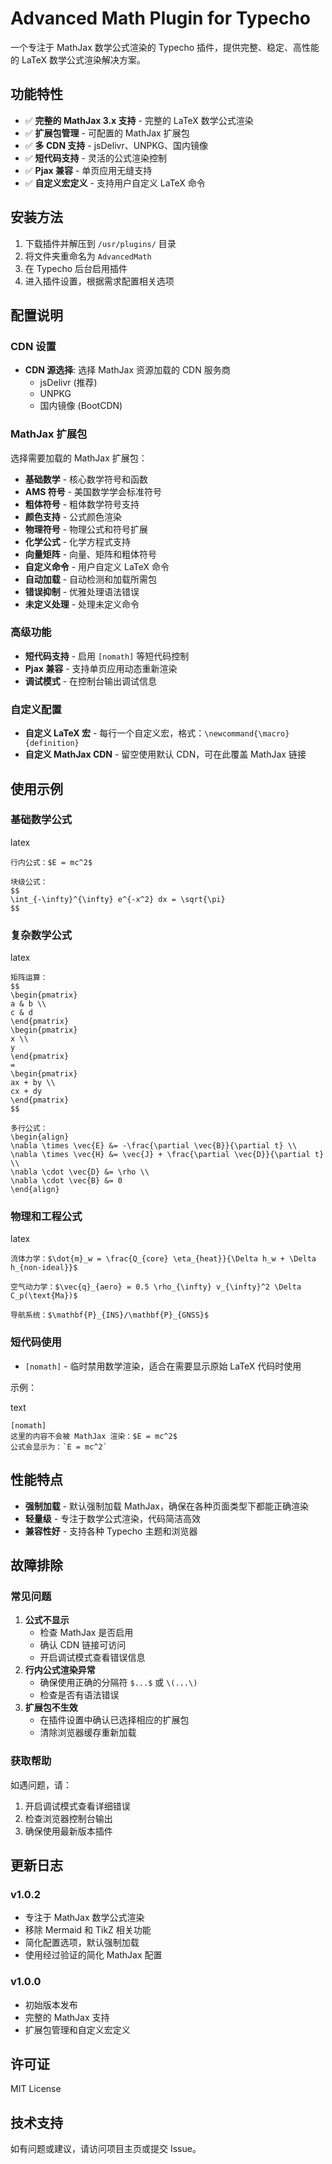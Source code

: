 # Advanced Math Plugin for Typecho

一个专注于 MathJax 数学公式渲染的 Typecho 插件，提供完整、稳定、高性能的 LaTeX 数学公式渲染解决方案。

## 功能特性

- ✅ **完整的 MathJax 3.x 支持** - 完整的 LaTeX 数学公式渲染
- ✅ **扩展包管理** - 可配置的 MathJax 扩展包
- ✅ **多 CDN 支持** - jsDelivr、UNPKG、国内镜像
- ✅ **短代码支持** - 灵活的公式渲染控制
- ✅ **Pjax 兼容** - 单页应用无缝支持
- ✅ **自定义宏定义** - 支持用户自定义 LaTeX 命令

## 安装方法

1. 下载插件并解压到 `/usr/plugins/` 目录
2. 将文件夹重命名为 `AdvancedMath`
3. 在 Typecho 后台启用插件
4. 进入插件设置，根据需求配置相关选项

## 配置说明

### CDN 设置

- **CDN 源选择**: 选择 MathJax 资源加载的 CDN 服务商
    - jsDelivr (推荐)
    - UNPKG
    - 国内镜像 (BootCDN)

### MathJax 扩展包

选择需要加载的 MathJax 扩展包：

- **基础数学** - 核心数学符号和函数
- **AMS 符号** - 美国数学学会标准符号
- **粗体符号** - 粗体数学符号支持
- **颜色支持** - 公式颜色渲染
- **物理符号** - 物理公式和符号扩展
- **化学公式** - 化学方程式支持
- **向量矩阵** - 向量、矩阵和粗体符号
- **自定义命令** - 用户自定义 LaTeX 命令
- **自动加载** - 自动检测和加载所需包
- **错误抑制** - 优雅处理语法错误
- **未定义处理** - 处理未定义命令

### 高级功能

- **短代码支持** - 启用 `[nomath]` 等短代码控制
- **Pjax 兼容** - 支持单页应用动态重新渲染
- **调试模式** - 在控制台输出调试信息

### 自定义配置

- **自定义 LaTeX 宏** - 每行一个自定义宏，格式：`\newcommand{\macro}{definition}`
- **自定义 MathJax CDN** - 留空使用默认 CDN，可在此覆盖 MathJax 链接

## 使用示例

### 基础数学公式

latex

```
行内公式：$E = mc^2$

块级公式：
$$
\int_{-\infty}^{\infty} e^{-x^2} dx = \sqrt{\pi}
$$
```



### 复杂数学公式

latex

```
矩阵运算：
$$
\begin{pmatrix}
a & b \\
c & d
\end{pmatrix}
\begin{pmatrix}
x \\
y
\end{pmatrix}
=
\begin{pmatrix}
ax + by \\
cx + dy
\end{pmatrix}
$$

多行公式：
\begin{align}
\nabla \times \vec{E} &= -\frac{\partial \vec{B}}{\partial t} \\
\nabla \times \vec{H} &= \vec{J} + \frac{\partial \vec{D}}{\partial t} \\
\nabla \cdot \vec{D} &= \rho \\
\nabla \cdot \vec{B} &= 0
\end{align}
```



### 物理和工程公式

latex

```
流体力学：$\dot{m}_w = \frac{Q_{core} \eta_{heat}}{\Delta h_w + \Delta h_{non-ideal}}$

空气动力学：$\vec{q}_{aero} = 0.5 \rho_{\infty} v_{\infty}^2 \Delta C_p(\text{Ma})$

导航系统：$\mathbf{P}_{INS}/\mathbf{P}_{GNSS}$
```



### 短代码使用

- `[nomath]` - 临时禁用数学渲染，适合在需要显示原始 LaTeX 代码时使用

示例：

text

```
[nomath]
这里的内容不会被 MathJax 渲染：$E = mc^2$
公式会显示为：`E = mc^2`
```



## 性能特点

- **强制加载** - 默认强制加载 MathJax，确保在各种页面类型下都能正确渲染
- **轻量级** - 专注于数学公式渲染，代码简洁高效
- **兼容性好** - 支持各种 Typecho 主题和浏览器

## 故障排除

### 常见问题

1. **公式不显示**
    - 检查 MathJax 是否启用
    - 确认 CDN 链接可访问
    - 开启调试模式查看错误信息
2. **行内公式渲染异常**
    - 确保使用正确的分隔符 `$...$` 或 `\(...\)`
    - 检查是否有语法错误
3. **扩展包不生效**
    - 在插件设置中确认已选择相应的扩展包
    - 清除浏览器缓存重新加载

### 获取帮助

如遇问题，请：

1. 开启调试模式查看详细错误
2. 检查浏览器控制台输出
3. 确保使用最新版本插件

## 更新日志

### v1.0.2

- 专注于 MathJax 数学公式渲染
- 移除 Mermaid 和 TikZ 相关功能
- 简化配置选项，默认强制加载
- 使用经过验证的简化 MathJax 配置

### v1.0.0

- 初始版本发布
- 完整的 MathJax 支持
- 扩展包管理和自定义宏定义

## 许可证

MIT License

## 技术支持

如有问题或建议，请访问项目主页或提交 Issue。